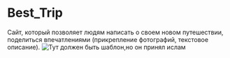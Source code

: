 # Best_Trip
Сайт, который позволяет людям написать о своем новом путешествии, поделиться впечатлениями (прикрепление фотографий, текстовое описание).
![Тут должен быть шаблон,но он принял ислам](https://i.ibb.co/pLcHwB2/image.jpg "Шаблон проекта")

